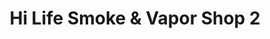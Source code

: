 ---
title: "Hi Life Smoke & Vapor Shop 2"
url: /scottsdale/hi-life-smoke-und-vapor-shop-2/
shop: Tabak
---